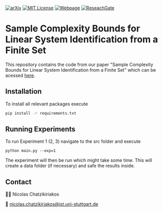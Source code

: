<!-- PROJECT SHIELDS -->
[![arXiv][arxiv-shield]][arxiv-url]
[![MIT License][license-shield]][license-url]
[![Webpage][webpage-shield]][webpage-url]
[![ReseachGate][researchgate-shield]][researchgate-url]

# Sample Complexity Bounds for Linear System Identification from a Finite Set 
This repository contains the code from our paper "Sample Complexity Bounds for Linear System Identification from a Finite Set" which can be acessed [here](https://arxiv.org/abs/2409.11141). 

## Installation
To install all relevant packages execute 
```bash 
pip install -r requirements.txt
```

## Running Experiments
To run Experiment 1 (2, 3) navigate to the src folder and execute 
``` terminal
python main.py --exp=1
```
The experiment will then be run which might take some time. This will create a data folder (if necessary) and safe the results inside.

## Contact
🧑‍💻 Nicolas Chatzikiriakos 

📧 [nicolas.chatzikiriakos@ist.uni-stuttgart.de](mailto:nicolas.chatzikiriakos@ist.uni-stuttgart.de)


[license-shield]: https://img.shields.io/badge/License-MIT-T?style=flat&color=blue
[license-url]: https://github.com/col-tasas/2024-bounds-finite-set-ID/blob/main/LICENSE
[webpage-shield]: https://img.shields.io/badge/Webpage-Nicolas%20Chatzikiriakos-T?style=flat&logo=codementor&color=green
[webpage-url]: https://www.ist.uni-stuttgart.de/institute/team/Chatzikiriakos/
[arxiv-shield]: https://img.shields.io/badge/arXiv-2409.11141-t?style=flat&logo=arxiv&logoColor=white&color=red
[arxiv-url]: https://arxiv.org/abs/2409.11141
[researchgate-shield]: https://img.shields.io/badge/ResearchGate-Nicolas%20Chatzikiriakos-T?style=flat&logo=researchgate&color=darkgreen
[researchgate-url]: https://www.researchgate.net/profile/Nicolas-Chatzikiriakos
